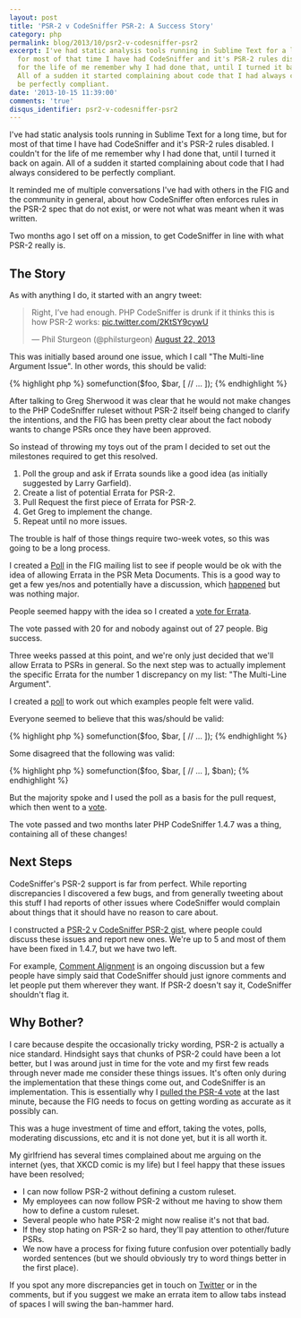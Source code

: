 ```yaml
---
layout: post
title: 'PSR-2 v CodeSniffer PSR-2: A Success Story'
category: php
permalink: blog/2013/10/psr2-v-codesniffer-psr2
excerpt: I've had static analysis tools running in Sublime Text for a long time, but
  for most of that time I have had CodeSniffer and it's PSR-2 rules disabled. I couldn't
  for the life of me remember why I had done that, until I turned it back on again.
  All of a sudden it started complaining about code that I had always considered to
  be perfectly compliant.
date: '2013-10-15 11:39:00'
comments: 'true'
disqus_identifier: psr2-v-codesniffer-psr2
---
```


I've had static analysis tools running in Sublime Text for a long time, but for most of that time I have had CodeSniffer and it's PSR-2 rules disabled. I couldn't for the life of me remember why I had done that, until I turned it back on again. All of a sudden it started complaining about code that I had always considered to be perfectly compliant.

It reminded me of multiple conversations I've had with others in the FIG and the community in general, about how CodeSniffer often enforces rules in the PSR-2 spec that do not exist, or were not what was meant when it was written.

Two months ago I set off on a mission, to get CodeSniffer in line with what PSR-2 really is.

## The Story

As with anything I do, it started with an angry tweet:

<blockquote class="twitter-tweet"><p>Right, I’ve had enough. PHP CodeSniffer is drunk if it thinks this is how PSR-2 works: <a href="http://t.co/2KtSY9cywU">pic.twitter.com/2KtSY9cywU</a></p>&mdash; Phil Sturgeon (@philsturgeon) <a href="https://twitter.com/philsturgeon/statuses/370657376699166720">August 22, 2013</a></blockquote>
<script async src="//platform.twitter.com/widgets.js" charset="utf-8"></script>

This was initially based around one issue, which I call "The Multi-line Argument Issue". In other words, this should be valid:

{% highlight php %}
somefunction($foo, $bar, [
  // ...
]);
{% endhighlight %}

After talking to Greg Sherwood it was clear that he would not make changes to the PHP CodeSniffer ruleset without PSR-2 itself being changed to clarify the intentions, and the FIG has been pretty clear about the fact nobody wants to change PSRs once they have been approved.

So instead of throwing my toys out of the pram I decided to set out the milestones required to get this resolved.

1. Poll the group and ask if Errata sounds like a good idea (as initially suggested by Larry Garfield).
1. Create a list of potential Errata for PSR-2.
1. Pull Request the first piece of Errata for PSR-2.
1. Get Greg to implement the change.
1. Repeat until no more issues.

The trouble is half of those things require two-week votes, so this was going to be a long process.

I created a [Poll](https://groups.google.com/forum/?fromgroups=#!topic/php-fig/89he2UxZopk) in the FIG mailing list to see if people would be ok with the idea of allowing Errata in the PSR Meta Documents. This is a good way to get a few yes/nos and potentially have a discussion, which [happened](https://groups.google.com/d/msg/php-fig/lWA0nL_Rs3A/VxWstqQbLEQJ) but was nothing major.

People seemed happy with the idea so I created a [vote for Errata](https://groups.google.com/d/msg/php-fig/qTROKw07848/oHrdnF_Y9fYJ).

The vote passed with 20 for and nobody against out of 27 people. Big success.

Three weeks passed at this point, and we're only just decided that we'll allow Errata to PSRs in general. So the next step was to actually implement the specific Errata for the number 1 discrepancy on my list: "The Multi-Line Argument". 

I created a [poll](https://groups.google.com/d/msg/php-fig/tcOfuWcKNdM/RWX3AzMgNK4J) to work out which examples people felt were valid.

Everyone seemed to believe that this was/should be valid:

{% highlight php %}
somefunction($foo, $bar, [
  // ...
]);
{% endhighlight %}

Some disagreed that the following was valid:

{% highlight php %}
somefunction($foo, $bar, [
  // ...
], $ban);
{% endhighlight %}

But the majority spoke and I used the poll as a basis for the pull request, which then went to a [vote](https://groups.google.com/d/msg/php-fig/-7iArK7WZA0/6MmXRIWGPIMJ).

The vote passed and two months later PHP CodeSniffer 1.4.7 was a thing, containing all of these changes! 

## Next Steps

CodeSniffer's PSR-2 support is far from perfect. While reporting discrepancies I discovered a few bugs, and from generally tweeting about this stuff I had reports of other issues where CodeSniffer would complain about things that it should have no reason to care about.

I constructed a [PSR-2 v CodeSniffer PSR-2 gist](https://gist.github.com/philsturgeon/6320152#file-3-comment-indentation-md), where people could discuss these issues and report new ones. We're up to 5 and most of them have been fixed in 1.4.7, but we have two left.

For example, [Comment Alignment](https://gist.github.com/philsturgeon/6320152#file-3-comment-indentation-md) is an ongoing discussion but a few people have simply said that CodeSniffer should just ignore comments and let people put them wherever they want. If PSR-2 doesn't say it, CodeSniffer shouldn't flag it.

## Why Bother?

I care because despite the occasionally tricky wording, PSR-2 is actually a nice standard. Hindsight says that chunks of PSR-2 could have been a lot better, but I was around just in time for the vote and my first few reads through never made me consider these things issues. It's often only during the implementation that these things come out, and CodeSniffer is an implementation. This is essentially why I [pulled the PSR-4 vote](http://www.reddit.com/r/PHP/comments/1nks5e/ps4_voting_has_been_pulled_voting_is_closed_and/) at the last minute, because the FIG needs to focus on getting wording as accurate as it possibly can.

This was a huge investment of time and effort, taking the votes, polls, moderating discussions, etc and it is not done yet, but it is all worth it.

My girlfriend has several times complained about me arguing on the internet (yes, that XKCD comic is my life) but I feel happy that these issues have been resolved;

* I can now follow PSR-2 without defining a custom ruleset.
* My employees can now follow PSR-2 without me having to show them how to define a custom ruleset.
* Several people who hate PSR-2 might now realise it's not that bad.
* If they stop hating on PSR-2 so hard, they'll pay attention to other/future PSRs.
* We now have a process for fixing future confusion over potentially badly worded sentences (but we should obviously try to word things better in the first place).

If you spot any more discrepancies get in touch on [Twitter](http://twitter.com/philsturgeon) or in the comments, but if you suggest we make an errata item to allow tabs instead of spaces I will swing the ban-hammer hard.